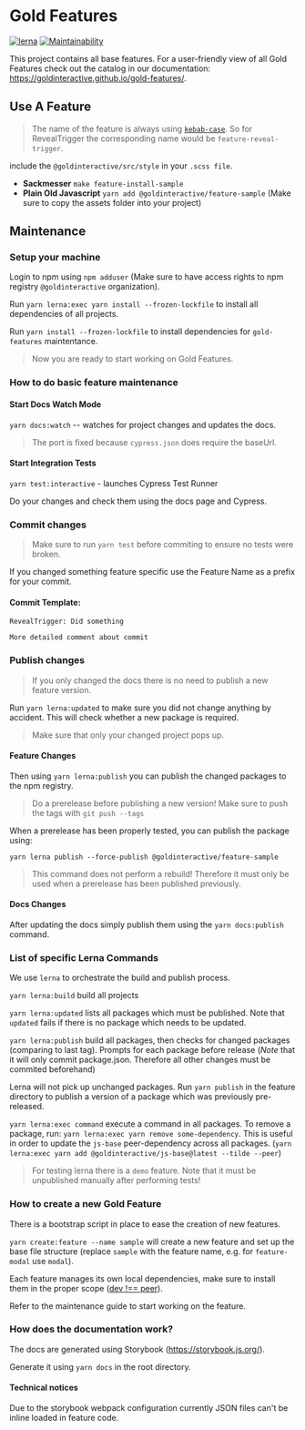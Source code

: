 # Gold Features

[![lerna](https://img.shields.io/badge/maintained%20with-lerna-cc00ff.svg)](https://lernajs.io/)
[![Maintainability](https://api.codeclimate.com/v1/badges/8f4526e6a5de3ce98e2e/maintainability)](https://codeclimate.com/github/Goldinteractive/gold-features/maintainability)

This project contains all base features. For a user-friendly view of all Gold Features check out the catalog in our documentation: <https://goldinteractive.github.io/gold-features/>.

## Use A Feature

> The name of the feature is always using [`kebab-case`](http://wiki.c2.com/?KebabCase). So for RevealTrigger the corresponding name would be `feature-reveal-trigger`.

include the `@goldinteractive/src/style` in your `.scss file`.

- **Sackmesser** `make feature-install-sample`
- **Plain Old Javascript** `yarn add @goldinteractive/feature-sample` (Make sure to copy the assets folder into your project)

## Maintenance

### Setup your machine

Login to npm using `npm adduser` (Make sure to have access rights to npm registry `@goldinteractive` organization).

Run `yarn lerna:exec yarn install --frozen-lockfile` to install all dependencies of all projects.

Run `yarn install --frozen-lockfile` to install dependencies for `gold-features` maintentance.

> Now you are ready to start working on Gold Features.

### How to do basic feature maintenance

#### Start Docs Watch Mode

`yarn docs:watch` -- watches for project changes and updates the docs.

> The port is fixed because `cypress.json` does require the baseUrl.

#### Start Integration Tests

`yarn test:interactive` - launches Cypress Test Runner

Do your changes and check them using the docs page and Cypress.

### Commit changes

> Make sure to run `yarn test` before commiting to ensure no tests were broken.

If you changed something feature specific use the Feature Name as a prefix for your commit.

#### Commit Template:

```
RevealTrigger: Did something

More detailed comment about commit
```

### Publish changes

> If you only changed the docs there is no need to publish a new feature version.

Run `yarn lerna:updated` to make sure you did not change anything by accident.
This will check whether a new package is required.

> Make sure that only your changed project pops up.

#### Feature Changes

Then using `yarn lerna:publish` you can publish the changed packages to the npm registry.

> Do a prerelease before publishing a new version!
> Make sure to push the tags with `git push --tags`

When a prerelease has been properly tested, you can publish the package using:

`yarn lerna publish --force-publish @goldinteractive/feature-sample`

> This command does not perform a rebuild! Therefore it must only be used when a prerelease has been published previously.

#### Docs Changes

After updating the docs simply publish them using the `yarn docs:publish` command.

### List of specific Lerna Commands

We use `lerna` to orchestrate the build and publish process.

`yarn lerna:build` build all projects

`yarn lerna:updated` lists all packages which must be published. Note that `updated` fails if there is no package which needs to be updated.

`yarn lerna:publish` build all packages, then checks for changed packages (comparing to last tag). Prompts for each package before release (_Note_ that it will only commit package.json. Therefore all other changes must be commited beforehand)

Lerna will not pick up unchanged packages. Run `yarn publish` in the feature directory to publish a version of a package which was previously pre-released.

`yarn lerna:exec command` execute a command in all packages. To remove a package, run: `yarn lerna:exec yarn remove some-dependency`. This is useful in order to update the `js-base` peer-dependency across all packages. (`yarn lerna:exec yarn add @goldinteractive/js-base@latest --tilde --peer`)

> For testing lerna there is a `demo` feature. Note that it must be unpublished manually after performing tests!

### How to create a new Gold Feature

There is a bootstrap script in place to ease the creation of new features.

`yarn create:feature --name sample` will create a new feature and set up the base file structure (replace `sample` with the feature name, e.g. for `feature-modal` use `modal`).

Each feature manages its own local dependencies, make sure to install them in the proper scope ([dev !== peer](https://docs.npmjs.com/files/package.json#peerdependencies)).

Refer to the maintenance guide to start working on the feature.

### How does the documentation work?

The docs are generated using Storybook (https://storybook.js.org/).

Generate it using `yarn docs` in the root directory.

#### Technical notices

Due to the storybook webpack configuration currently JSON files can't be inline loaded in feature code.
